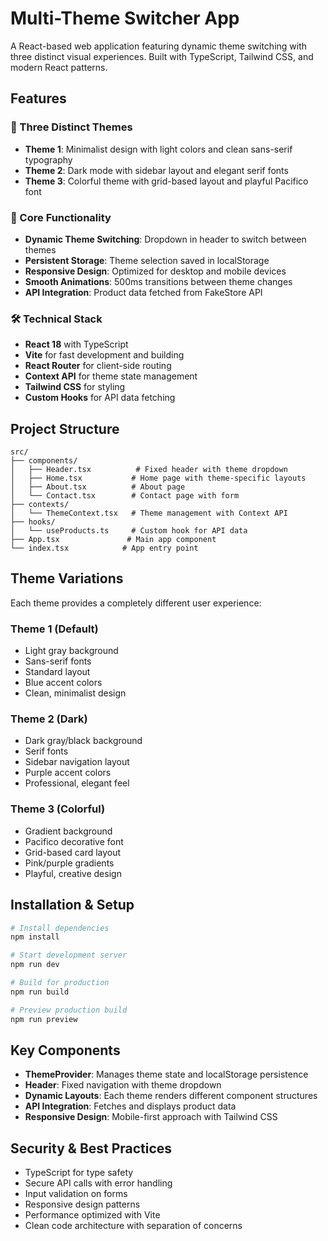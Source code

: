 # Multi-Theme Switcher App

A React-based web application featuring dynamic theme switching with three distinct visual experiences. Built with TypeScript, Tailwind CSS, and modern React patterns.

## Features

### 🎨 Three Distinct Themes
- **Theme 1**: Minimalist design with light colors and clean sans-serif typography
- **Theme 2**: Dark mode with sidebar layout and elegant serif fonts
- **Theme 3**: Colorful theme with grid-based layout and playful Pacifico font

### 🚀 Core Functionality
- **Dynamic Theme Switching**: Dropdown in header to switch between themes
- **Persistent Storage**: Theme selection saved in localStorage
- **Responsive Design**: Optimized for desktop and mobile devices
- **Smooth Animations**: 500ms transitions between theme changes
- **API Integration**: Product data fetched from FakeStore API

### 🛠 Technical Stack
- **React 18** with TypeScript
- **Vite** for fast development and building
- **React Router** for client-side routing
- **Context API** for theme state management
- **Tailwind CSS** for styling
- **Custom Hooks** for API data fetching

## Project Structure

```
src/
├── components/
│   ├── Header.tsx          # Fixed header with theme dropdown
│   ├── Home.tsx           # Home page with theme-specific layouts
│   ├── About.tsx          # About page
│   └── Contact.tsx        # Contact page with form
├── contexts/
│   └── ThemeContext.tsx   # Theme management with Context API
├── hooks/
│   └── useProducts.ts     # Custom hook for API data
├── App.tsx               # Main app component
└── index.tsx            # App entry point
```

## Theme Variations

Each theme provides a completely different user experience:

### Theme 1 (Default)
- Light gray background
- Sans-serif fonts
- Standard layout
- Blue accent colors
- Clean, minimalist design

### Theme 2 (Dark)
- Dark gray/black background
- Serif fonts
- Sidebar navigation layout
- Purple accent colors
- Professional, elegant feel

### Theme 3 (Colorful)
- Gradient background
- Pacifico decorative font
- Grid-based card layout
- Pink/purple gradients
- Playful, creative design

## Installation & Setup

```bash
# Install dependencies
npm install

# Start development server
npm run dev

# Build for production
npm run build

# Preview production build
npm run preview
```

## Key Components

- **ThemeProvider**: Manages theme state and localStorage persistence
- **Header**: Fixed navigation with theme dropdown
- **Dynamic Layouts**: Each theme renders different component structures
- **API Integration**: Fetches and displays product data
- **Responsive Design**: Mobile-first approach with Tailwind CSS

## Security & Best Practices

- TypeScript for type safety
- Secure API calls with error handling
- Input validation on forms
- Responsive design patterns
- Performance optimized with Vite
- Clean code architecture with separation of concerns